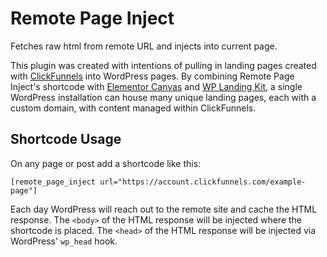 # Remote Page Inject

Fetches raw html from remote URL and injects into current page.

This plugin was created with intentions of pulling in landing pages created with [ClickFunnels](https://www.clickfunnels.com/) into WordPress pages. By combining Remote Page Inject's shortcode with [Elementor Canvas](https://elementor.com/help/using-elementors-canvas-page-template/) and [WP Landing Kit](https://themeisle.com/plugins/wp-landing-kit/), a single WordPress installation can house many unique landing pages, each with a custom domain, with content managed within ClickFunnels.

## Shortcode Usage

On any page or post add a shortcode like this:

```
[remote_page_inject url="https://account.clickfunnels.com/example-page"]
```

Each day WordPress will reach out to the remote site and cache the HTML response. The `<body>` of the HTML response will be injected where the shortcode is placed. The `<head>` of the HTML response will be injected via WordPress' `wp_head` hook.